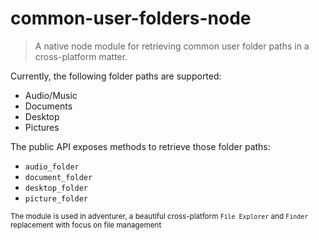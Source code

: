 # common-user-folders-node

> A native node module for retrieving common user folder paths in a cross-platform matter.

Currently, the following folder paths are supported:

- Audio/Music
- Documents
- Desktop
- Pictures

The public API exposes methods to retrieve those folder paths:

- `audio_folder`
- `document_folder`
- `desktop_folder`
- `picture_folder`

<sub>The module is used in adventurer, a beautiful cross-platform `File Explorer` and `Finder` replacement with focus on file management</sub>
